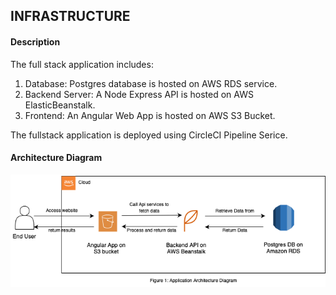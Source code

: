 ## INFRASTRUCTURE

#### Description

The full stack application includes:

1. Database: Postgres database is hosted on AWS RDS service.
2. Backend Server: A Node Express API is hosted on AWS ElasticBeanstalk.
3. Frontend: An Angular Web App is hosted on AWS S3 Bucket.

The fullstack application is deployed using CircleCI Pipeline Serice.

#### Architecture Diagram

<img src="./ApplicationArchitectureDiagram.png" />
